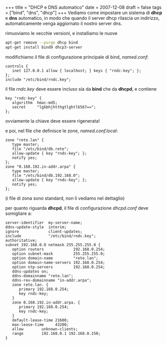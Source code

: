 +++
title = "DHCP e DNS automatico"
date = 2007-12-08
draft = false
tags = ["bind", "dns", "dhcp"]
+++
Vediamo come impostare un sistema di **dhcp** e **dns** automatico, in modo che quando il server dhcp rilascia un indirizzo, automaticamente venga aggiornato il nostro server dns.

rimuoviamo le vecchie versioni, e installiamo le nuove
```bash
apt-get remove --purge dhcp bind
apt-get install bind9 dhcp3-server
```
modifichiamo il file di configurazione principale di bind, *named.conf*:
```
controls {
   inet 127.0.0.1 allow { localhost; } keys { "rndc-key"; };
};
include "/etc/bind/rndc.key";
```
il file *rndc.key* deve essere incluso sia da **bind** che da **dhcpd**, e contiene
```
key "rndc-key" {
   algorithm  hmac-md5;
   secret	  "lgkbhjhtthgtlghtl6567==";
};
```
ovviamente la chiave deve essere rigenerata!

e poi, nel file che definisce le zone, *named.conf.local*:
```
zone "rete.lan" {
   type master;
   file "/etc/bind/db.rete";
   allow-update { key "rndc-key"; };
   notify yes;
};
zone "0.168.192.in-addr.arpa" {
   type master;
   file "/etc/bind/db.192.168.0";
   allow-update { key "rndc-key"; };
   notify yes;
};
```
(i file di zona sono standard, non li vediamo nel dettaglio)

per quanto riguarda **dhcpd**, il file di configurazione *dhcpd.conf* deve somigliare a:
```
server-identifier  my-server-name;
ddns-update-style  interim;
ignore             client-updates;
include            "/etc/bind/rndc.key";
authoritative;
subnet 192.168.0.0 netmask 255.255.255.0 {
   option routers             192.168.0.254;
   option subnet-mask         255.255.255.0;
   option domain-name         "rete.lan";
   option domain-name-servers 192.168.0.254;
   option ntp-servers         192.168.0.254;
   ddns-updates on;
   ddns-domainname "rete.lan";
   ddns-rev-domainname "in-addr.arpa";
   zone rete.lan. {
      primary 192.168.0.254;
      key rndc-key;
   }
   zone 0.168.192.in-addr.arpa. {
      primary 192.168.0.254;
      key rndc-key;
   }
   default-lease-time 21600;
   max-lease-time	  43200;
   allow		unknown-clients;
   range		192.168.0.1 192.168.0.150;
}
```